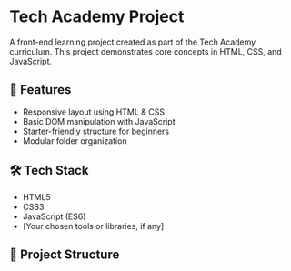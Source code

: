 # Tech Academy Project

A front-end learning project created as part of the Tech Academy curriculum. This project demonstrates core concepts in HTML, CSS, and JavaScript.

## 🚀 Features

- Responsive layout using HTML & CSS
- Basic DOM manipulation with JavaScript
- Starter-friendly structure for beginners
- Modular folder organization

## 🛠️ Tech Stack

- HTML5  
- CSS3  
- JavaScript (ES6)  
- [Your chosen tools or libraries, if any]

## 📁 Project Structure

